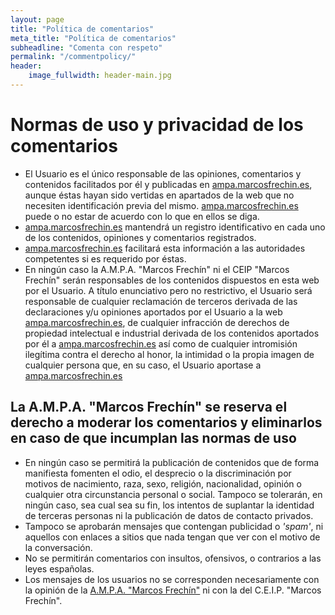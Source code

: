 ```yaml
---
layout: page
title: "Política de comentarios"
meta_title: "Política de comentarios"
subheadline: "Comenta con respeto"
permalink: "/commentpolicy/"
header:
    image_fullwidth: header-main.jpg
---
```

<!--more-->

# Normas de uso y privacidad de los comentarios

- El Usuario es el único responsable de las opiniones, comentarios y contenidos facilitados por él y publicadas en [ampa.marcosfrechin.es](https://ampa.marcosfrechin.es/), aunque éstas hayan sido vertidas en apartados de la web que no necesiten identificación previa del mismo. [ampa.marcosfrechin.es](https://ampa.marcosfrechin.es/) puede o no estar de acuerdo con lo que en ellos se diga.
- [ampa.marcosfrechin.es](https://ampa.marcosfrechin.es/) mantendrá un registro identificativo en cada uno de los contenidos, opiniones y comentarios registrados.
- [ampa.marcosfrechin.es](https://ampa.marcosfrechin.es/) facilitará esta información a las autoridades competentes si es requerido por éstas.
- En ningún caso la A.M.P.A. "Marcos Frechín" ni el CEIP "Marcos Frechín" serán responsables de los contenidos dispuestos en esta web por el Usuario. A título enunciativo pero no restrictivo, el Usuario será responsable de cualquier reclamación de terceros derivada de las declaraciones y/u opiniones aportados por el Usuario a la web [ampa.marcosfrechin.es](https://ampa.marcosfrechin.es/), de cualquier infracción de derechos de propiedad intelectual e industrial derivada de los contenidos aportados por él a [ampa.marcosfrechin.es](https://ampa.marcosfrechin.es/) así como de cualquier intromisión ilegítima contra el derecho al honor, la intimidad o la propia imagen de cualquier persona que, en su caso, el Usuario aportase a [ampa.marcosfrechin.es](https://ampa.marcosfrechin.es/)

## La A.M.P.A. "Marcos Frechín" se reserva el derecho a moderar los comentarios y eliminarlos en caso de que incumplan las normas de uso

- En ningún caso se permitirá la publicación de contenidos que de forma manifiesta fomenten el odio, el desprecio o la discriminación por motivos de nacimiento, raza, sexo, religión, nacionalidad, opinión o cualquier otra circunstancia personal o social. Tampoco se tolerarán, en ningún caso, sea cual sea su fin, los intentos de suplantar la identidad de terceras personas ni la publicación de datos de contacto privados.
- Tampoco se aprobarán mensajes que contengan publicidad o *'spam'*, ni aquellos con enlaces a sitios que nada tengan que ver con el motivo de la conversación.
- No se permitirán comentarios con insultos, ofensivos, o contrarios a las leyes españolas.
- Los mensajes de los usuarios no se corresponden necesariamente con la opinión de la [A.M.P.A. "Marcos Frechín"](/) ni con la del C.E.I.P. "Marcos Frechín".

